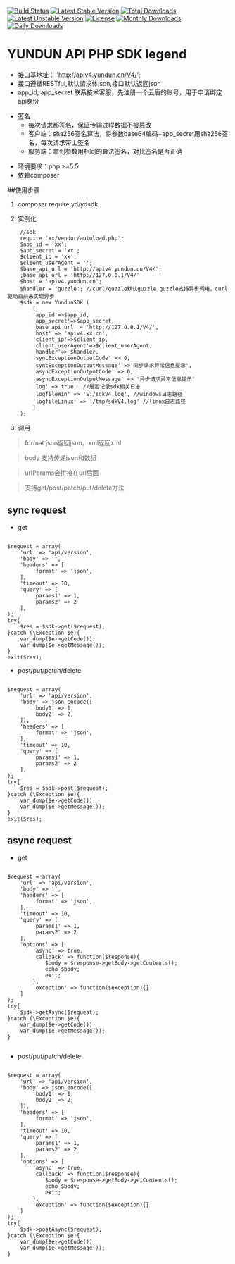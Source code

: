 
[![Build Status](https://travis-ci.org/jason-gao/YUNDUNSDK.svg?branch=master)](https://travis-ci.org/jason-gao/YUNDUNSDK)
[![Latest Stable Version](https://poser.pugx.org/yundun/yundunsdk/v/stable)](https://packagist.org/packages/yundun/yundunsdk)
[![Total Downloads](https://poser.pugx.org/yundun/yundunsdk/downloads)](https://packagist.org/packages/yundun/yundunsdk)
[![Latest Unstable Version](https://poser.pugx.org/yundun/yundunsdk/v/unstable)](https://packagist.org/packages/yundun/yundunsdk)
[![License](https://poser.pugx.org/yundun/yundunsdk/license)](https://packagist.org/packages/yundun/yundunsdk)
[![Monthly Downloads](https://poser.pugx.org/yundun/yundunsdk/d/monthly)](https://packagist.org/packages/yundun/yundunsdk)
[![Daily Downloads](https://poser.pugx.org/yundun/yundunsdk/d/daily)](https://packagist.org/packages/yundun/yundunsdk)


# YUNDUN API PHP SDK legend

+	接口基地址： 'http://apiv4.yundun.cn/V4/';
+	接口遵循RESTful,默认请求体json,接口默认返回json
+	app_id, app_secret 联系技术客服，先注册一个云盾的账号，用于申请绑定api身份

* 签名
    * 每次请求都签名，保证传输过程数据不被篡改
    * 客户端：sha256签名算法，将参数base64编码+app_secret用sha256签名，每次请求带上签名
    * 服务端：拿到参数用相同的算法签名，对比签名是否正确
    
+   环境要求：php >=5.5
+   依赖composer
         
##使用步骤
1.	composer require yd/ydsdk

2.	实例化

```
    //sdk
    require 'xx/vendor/autoload.php';
    $app_id = 'xx';
    $app_secret = 'xx';
    $client_ip = 'xx';
    $client_userAgent = '';
    $base_api_url = 'http://apiv4.yundun.cn/V4/';
    ;base_api_url = 'http://127.0.0.1/V4/'
    $host = 'apiv4.yundun.cn';
    $handler = 'guzzle'; //curl/guzzle默认guzzle,guzzle支持异步调用，curl驱动目前未实现异步
    $sdk = new YundunSDK (
        [
        'app_id'=>$app_id, 
        'app_secret'=>$app_secret, 
        'base_api_url' = 'http://127.0.0.1/V4/',
        'host' => 'apiv4.xx.cn',
        'client_ip'=>$client_ip, 
        'client_userAgent'=>$client_userAgent, 
        'handler'=> $handler,
        'syncExceptionOutputCode' => 0,
        'syncExceptionOutputMessage' =>'同步请求异常信息提示',
        'asyncExceptionOutputCode' => 0,
        'asyncExceptionOutputMessage' => '异步请求异常信息提示'
        'log' => true,  //是否记录sdk相关日志
        'logfileWin' => 'E:/sdkV4.log', //windows日志路径
        'logfileLinux' => '/tmp/sdkV4.log' //linux日志路径
        ]
    );

```

3. 调用

>   format json返回json，xml返回xml

>   body 支持传递json和数组

>   urlParams会拼接在url后面

>   支持get/post/patch/put/delete方法


## sync request

+ get

```

$request = array(
    'url' => 'api/version',
    'body' => '',
    'headers' => [
        'format' => 'json',
    ],
    'timeout' => 10,
    'query' => [
        'params1' => 1,
        'params2' => 2
    ],
);
try{
    $res = $sdk->get($request);
}catch (\Exception $e){
    var_dump($e->getCode());
    var_dump($e->getMessage());
}
exit($res);

```

+ post/put/patch/delete

```

$request = array(
    'url' => 'api/version',
    'body' => json_encode([
        'body1' => 1,
        'body2' => 2,
    ]),
    'headers' => [
        'format' => 'json',
    ],
    'timeout' => 10,
    'query' => [
        'params1' => 1,
        'params2' => 2
    ],
);
try{
    $res = $sdk->post($request);
}catch (\Exception $e){
    var_dump($e->getCode());
    var_dump($e->getMessage());
}
exit($res);

```


## async request

+ get

```

$request = array(
    'url' => 'api/version',
    'body' => '',
    'headers' => [
        'format' => 'json',
    ],
    'timeout' => 10,
    'query' => [
        'params1' => 1,
        'params2' => 2
    ],
    'options' => [
        'async' => true,
        'callback' => function($response){
            $body = $response->getBody->getContents();
            echo $body;
            exit;
        },
        'exception' => function($exception){}
    ]
);
try{
    $sdk->getAsync($request);
}catch (\Exception $e){
    var_dump($e->getCode());
    var_dump($e->getMessage());
}


```

+ post/put/patch/delete

```

$request = array(
    'url' => 'api/version',
    'body' => json_encode([
        'body1' => 1,
        'body2' => 2,
    ]),
    'headers' => [
        'format' => 'json',
    ],
    'timeout' => 10,
    'query' => [
        'params1' => 1,
        'params2' => 2
    ],
    'options' => [
        'async' => true,
        'callback' => function($response){
            $body = $response->getBody->getContents();
            echo $body;
            exit;
        },
        'exception' => function($exception){}
    ]
);
try{
    $sdk->postAsync($request);
}catch (\Exception $e){
    var_dump($e->getCode());
    var_dump($e->getMessage());
}

```
